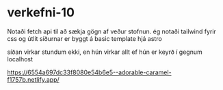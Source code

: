 # verkefni-10
Notaði fetch api til að sækja gögn af veður stofnun.
ég notaði tailwind fyrir css og útlit síðurnar er byggt á basic template hjá astro

síðan virkar stundum ekki, en hún virkar allt ef hún er keyrð í gegnum localhost

https://6554a697dc33f8080e54b6e5--adorable-caramel-f1757b.netlify.app/
